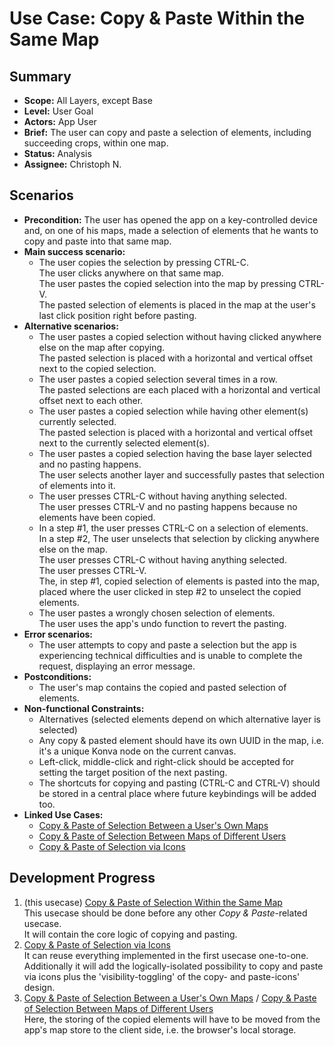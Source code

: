 # Use Case: Copy & Paste Within the Same Map

## Summary

- **Scope:** All Layers, except Base
- **Level:** User Goal
- **Actors:** App User
- **Brief:** The user can copy and paste a selection of elements, including succeeding crops, within one map.
- **Status:** Analysis
- **Assignee:** Christoph N.

## Scenarios

- **Precondition:**
  The user has opened the app on a key-controlled device and, on one of his maps, made a selection of elements that he wants to copy and paste into that same map.
- **Main success scenario:**
  - The user copies the selection by pressing CTRL-C.  
    The user clicks anywhere on that same map.  
    The user pastes the copied selection into the map by pressing CTRL-V.  
    The pasted selection of elements is placed in the map at the user's last click position right before pasting.
- **Alternative scenarios:**
  - The user pastes a copied selection without having clicked anywhere else on the map after copying.  
    The pasted selection is placed with a horizontal and vertical offset next to the copied selection.
  - The user pastes a copied selection several times in a row.  
    The pasted selections are each placed with a horizontal and vertical offset next to each other.
  - The user pastes a copied selection while having other element(s) currently selected.  
    The pasted selection is placed with a horizontal and vertical offset next to the currently selected element(s).
  - The user pastes a copied selection having the base layer selected and no pasting happens.  
    The user selects another layer and successfully pastes that selection of elements into it.
  - The user presses CTRL-C without having anything selected.  
    The user presses CTRL-V and no pasting happens because no elements have been copied.
  - In a step #1, the user presses CTRL-C on a selection of elements.  
    In a step #2, The user unselects that selection by clicking anywhere else on the map.  
    The user presses CTRL-C without having anything selected.  
    The user presses CTRL-V.  
    The, in step #1, copied selection of elements is pasted into the map, placed where the user clicked in step #2 to unselect the copied elements.
  - The user pastes a wrongly chosen selection of elements.  
    The user uses the app's undo function to revert the pasting.
- **Error scenarios:**
  - The user attempts to copy and paste a selection but the app is experiencing technical difficulties and is unable to complete the request, displaying an error message.
- **Postconditions:**
  - The user's map contains the copied and pasted selection of elements.
- **Non-functional Constraints:**
  - Alternatives (selected elements depend on which alternative layer is selected)
  - Any copy & pasted element should have its own UUID in the map, i.e. it's a unique Konva node on the current canvas.
  - Left-click, middle-click and right-click should be accepted for setting the target position of the next pasting.
  - The shortcuts for copying and pasting (CTRL-C and CTRL-V) should be stored in a central place where future keybindings will be added too.
- **Linked Use Cases:**
  - [Copy & Paste of Selection Between a User's Own Maps](../draft/copy_paste_between_own_maps.md)
  - [Copy & Paste of Selection Between Maps of Different Users](../draft/copy_paste_between_users.md)
  - [Copy & Paste of Selection via Icons](../draft/copy_paste_via_icons.md)

## Development Progress

1. (this usecase) [Copy & Paste of Selection Within the Same Map](../current/copy_paste_within_same_map.md)  
   This usecase should be done before any other _Copy & Paste_-related usecase.  
   It will contain the core logic of copying and pasting.
2. [Copy & Paste of Selection via Icons](../draft/copy_paste_via_icons.md)  
   It can reuse everything implemented in the first usecase one-to-one.  
   Additionally it will add the logically-isolated possibility to copy and paste via icons plus the 'visibility-toggling' of the copy- and paste-icons' design.
3. [Copy & Paste of Selection Between a User's Own Maps](../draft/copy_paste_between_own_maps.md) / [Copy & Paste of Selection Between Maps of Different Users](../draft/copy_paste_between_users.md)  
   Here, the storing of the copied elements will have to be moved from the app's map store to the client side, i.e. the browser's local storage.

